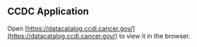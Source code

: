 ## CCDC Application

Open [https://datacatalog.ccdi.cancer.gov/](https://datacatalog.ccdi.cancer.gov/) to view it in the browser.
